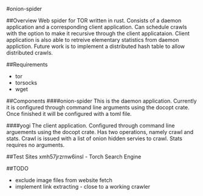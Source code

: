 #onion-spider

##Overview
Web spider for TOR written in rust. Consists of a daemon application and a
corresponding client application. Can schedule crawls with the option to make 
it recursive through the client applicataion. Client application is also able
to retreive elementary statistics from daemon appliction. Future work is to 
implement a distributed hash table to allow distributed crawls.

##Requirements
- tor
- torsocks
- wget

##Components
####onion-spider
This is the daemon application. Currently it is configured through command line
arguments using the docopt crate. Once finished it will be configured with a 
toml file.

####yogi
The client application. Configured through command line arguements using the 
docopt crate. Has two operations, namely crawl and stats. Crawl is issued with 
a list of onion hidden servies to crawl. Stats requires no arguments.

##Test Sites
xmh57jrzrnw6insl - Torch Search Engine

##TODO
- exclude image files from website fetch
- implement link extracting - close to a working crawler
